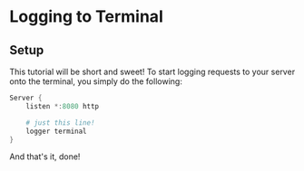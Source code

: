 # Logging to Terminal

## Setup

This tutorial will be short and sweet! To start logging requests to your server onto the terminal, you simply do the following:

```powershell
Server {
    listen *:8080 http

    # just this line!
    logger terminal
}
```

And that's it, done!